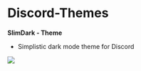 # Discord-Themes

<b>SlimDark - Theme</b>
- Simplistic dark mode theme for Discord
<img src="https://i.imgur.com/dT27D1H.png">
